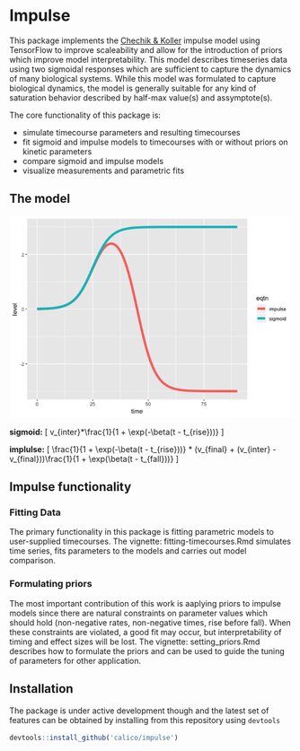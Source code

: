 
<!-- README.md is generated from README.Rmd. Please edit that file -->

# Impulse

This package implements the [Chechik &
Koller](https://www.ncbi.nlm.nih.gov/pubmed/19193146) impulse model
using TensorFlow to improve scaleability and allow for the introduction
of priors which improve model interpretability. This model describes
timeseries data using two sigmoidal responses which are sufficient to
capture the dynamics of many biological systems. While this model was
formulated to capture biological dynamics, the model is generally
suitable for any kind of saturation behavior described by half-max
value(s) and assymptote(s).

The core functionality of this package is:

  - simulate timecourse parameters and resulting timecourses
  - fit sigmoid and impulse models to timecourses with or without priors
    on kinetic parameters
  - compare sigmoid and impulse models
  - visualize measurements and parametric fits

## The model

![](man/figures/README-unnamed-chunk-2-1.png)<!-- -->

**sigmoid:** \[
v_{inter}*\frac{1}{1 + \exp(-\beta(t - t_{rise}))}
\]

**implulse:** \[
\frac{1}{1 + \exp(-\beta(t - t_{rise}))} * (v_{final} + (v_{inter} - v_{final}))\frac{1}{1 + \exp(\beta(t - t_{fall}))}
\]

## Impulse functionality

### Fitting Data

The primary functionality in this package is fitting parametric models
to user-supplied timecourses. The vignette: fitting-timecourses.Rmd
simulates time series, fits parameters to the models and carries out
model comparison.

### Formulating priors

The most important contribution of this work is aaplying priors to
impulse models since there are natural constraints on parameter values
which should hold (non-negative rates, non-negative times, rise before
fall). When these constraints are violated, a good fit may occur, but
interpretability of timing and effect sizes will be lost. The vignette:
setting\_priors.Rmd describes how to formulate the priors and can be
used to guide the tuning of parameters for other application.

## Installation

The package is under active development though and the latest set of
features can be obtained by installing from this repository using
`devtools`

``` r
devtools::install_github('calico/impulse')
```
